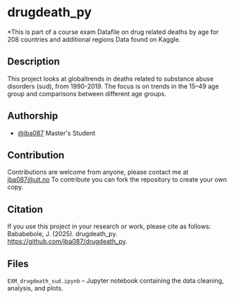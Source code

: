# drugdeath_py
*This is part of a course exam 
Datafile on drug related deaths by age for 208 countries and additional regions
Data found on Kaggle.

## Description
This project looks at globaltrends in deaths related to substance abuse disorders (sud), from 1990-2019.
The focus is on trends in the 15–49 age group and comparisons between different age groups.

## Authorship
- [@jba087](https://github.com/jba087)
Master's Student

## Contribution
Contributions are welcome from anyone, please contact me at jba087@uit.no
To contribute you can fork the repository to create your own copy.

## Citation
If you use this project in your research or work, please cite as follows:
Bababebole, J. (2025). drugdeath_py. https://github.com/jba087/drugdeath_py.

## Files
`EXM_drugdeath_sud.ipynb` – Jupyter notebook containing the data cleaning, analysis, and plots.

